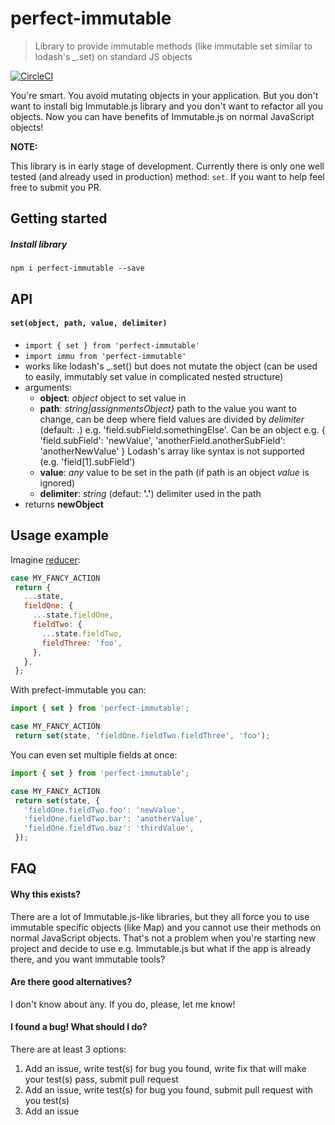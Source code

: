 # perfect-immutable
> Library to provide immutable methods (like immutable set similar to lodash's _.set) on standard JS objects

[![CircleCI](https://circleci.com/gh/Lukasz-pluszczewski/perfect-immutable.svg?style=svg)](https://circleci.com/gh/Lukasz-pluszczewski/perfect-immutable)

You're smart. You avoid mutating objects in your application. But you don't want to install big Immutable.js library and you don't want to refactor all you objects. Now you can have benefits of Immutable.js on normal JavaScript objects!

**NOTE:**

This library is in early stage of development. Currently there is only one well tested (and already used in production) method: `set`. If you want to help feel free to submit you PR.

## Getting started
##### Install library
`npm i perfect-immutable --save`

## API
#### `set(object, path, value, delimiter)`
 - `import { set } from 'perfect-immutable'`
 - `import immu from 'perfect-immutable'`
 - works like lodash's _.set() but does not mutate the object (can be used to easily, immutably set value in complicated nested structure)
 - arguments:
   - **object**: *object* object to set value in
   - **path**: *string|assignmentsObject}* path to the value you want to change, can be deep where field values are divided by *delimiter* (default: .) e.g. 'field.subField.somethingElse'. Can be an object e.g. { 'field.subField': 'newValue', 'anotherField.anotherSubField': 'anotherNewValue' } Lodash's array like syntax is not supported (e.g. 'field\[1\].subField')
   - **value**: *any* value to be set in the path (if path is an object *value* is ignored)
   - **delimiter**: *string* (defaut: **'.'**) delimiter used in the path
 - returns **newObject**

## Usage example
Imagine [reducer](https://redux.js.org/docs/basics/Reducers.html):
```javascript
case MY_FANCY_ACTION
 return {
   ...state,
   fieldOne: {
     ...state.fieldOne,
     fieldTwo: {
       ...state.fieldTwo,
       fieldThree: 'foo',
     },
   },
 };
```

With prefect-immutable you can:
```javascript
import { set } from 'perfect-immutable';

case MY_FANCY_ACTION
 return set(state, 'fieldOne.fieldTwo.fieldThree', 'foo');
```

You can even set multiple fields at once:
```javascript
import { set } from 'perfect-immutable';

case MY_FANCY_ACTION
 return set(state, {
   'fieldOne.fieldTwo.foo': 'newValue',
   'fieldOne.fieldTwo.bar': 'anotherValue',
   'fieldOne.fieldTwo.baz': 'thirdValue',
 });
```

## FAQ
#### Why this exists?
There are a lot of Immutable.js-like libraries, but they all force you to use immutable specific objects (like Map) and you cannot use their methods on normal JavaScript objects. That's not a problem when you're starting new project and decide to use e.g. Immutable.js but what if the app is already there, and you want immutable tools?

#### Are there good alternatives?
I don't know about any. If you do, please, let me know!

#### I found a bug! What should I do?
There are at least 3 options:
1. Add an issue, write test(s) for bug you found, write fix that will make your test(s) pass, submit pull request
2. Add an issue, write test(s) for bug you found, submit pull request with you test(s)
3. Add an issue